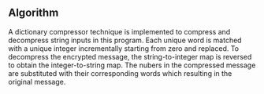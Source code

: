 ## Algorithm

A dictionary compressor technique is implemented to compress and decompress string inputs in this program. Each unique word is matched with a unique integer incrementally starting from zero and replaced. To decompress the encrypted message, the string-to-integer map is reversed to obtain the integer-to-string map. The nubers in the compressed message are substituted with their corresponding words which resulting in the original message.